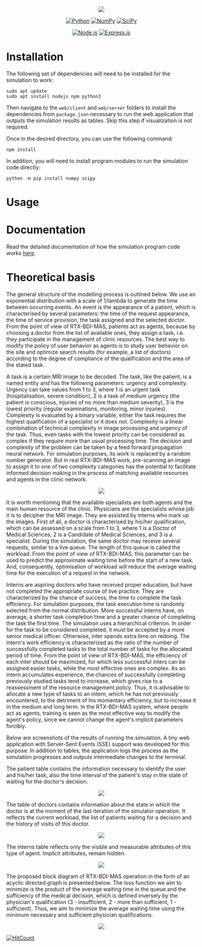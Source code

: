 <div align="center">
  <img src="https://github.com/artemisak/RTX-BDI-MAS-Simulator/blob/main/Supplements/Logo.svg"/>
</div>

<div align="center">
  
[![Python](https://img.shields.io/badge/python-3670A0?style=for-the-badge&logo=python&logoColor=ffdd54)](https://python.org/)
[![NumPy](https://img.shields.io/badge/numpy-%23013243.svg?style=for-the-badge&logo=numpy&logoColor=whit)](https://numpy.org/)
[![SciPy](https://img.shields.io/badge/SciPy-%230C55A5.svg?style=for-the-badge&logo=scipy&logoColor=%white)](https://scipy.org/)

</div>

<div align="center">
  
  [![Node.js](https://img.shields.io/badge/node.js-6DA55F?style=for-the-badge&logo=node.js&logoColor=white)](https://nodejs.org/)
  [![Express.js](https://img.shields.io/badge/express.js-%23404d59.svg?style=for-the-badge&logo=express&logoColor=%2361DAFB)](https://expressjs.com/)
  
</div>

<h1>Installation</h1>

The following set of dependencies will need to be installed for the simulation to work:

```
sudo apt update
sudo apt install nodejs npm python3
```

Then navigate to the ```web/client``` and ```web/server``` folders to install the dependencies from ```package.json``` necessary to run the web application that outputs the simulation results as tables. Skip this step if visualization is not required.

Once in the desired directory, you can use the following command:

```
npm install
```

In addition, you will need to install program modules to run the simulation code directly:

```
python -m pip install numpy scipy
```

<h1>Usage</h1>



<h1>Documentation</h1>

Read the detailed documentation of how the simulation program code works [here](https://github.com/artemisak/RTX-BDI-MAS-Simulator/blob/main/DOCUMENTATION.md).
 
<h1>Theoretical basis</h1>

The general structure of the modelling process is outlined below. We use an exponential distribution with a scale of 1/lambda to generate the time between occurring events. An event is the appearance of a patient, which is characterised by several parameters: the time of the request appearance, the time of service provision, the task assigned and the selected doctor. From the point of view of RTX-BDI-MAS, patients act as agents, because by choosing a doctor from the list of available ones, they assign a task, i.e. they participate in the management of clinic resources. The best way to modify the policy of user behavior as agents is to study user behavior on the site and optimize search results (for example, a list of doctors) according to the degree of compliance of the qualification and the area of the stated task.

A task is a certain MRI image to be decoded. The task, like the patient, is a named entity and has the following parameters: urgency and complexity. Urgency can take values from 1 to 3, where 1 is an urgent task (hospitalisation, severe condition), 2 is a task of medium urgency (the patient is conscious, injuries of no more than medium severity), 3 is the lowest priority (regular examinations, monitoring, minor injuries). Complexity is evaluated by a binary variable, either the task requires the highest qualification of a specialist or it does not. Complexity is a linear combination of technical complexity in image processing and urgency of the task. Thus, even tasks with the lowest priority can be considered as complex if they require more than usual processing time. The decision and complexity of the problem can be taken by a feed forward propagation neural network. For simulation purposes, its work is replaced by a random number generator. But in real RTX-BDI-MAS work, pre-scanning an image to assign it to one of two complexity categories has the potential to facilitate informed decision making in the process of matching available resources and agents in the clinic network.

<div align="center">
  <img src="https://github.com/artemisak/RTX-BDI-MAS-Simulator/blob/main/Supplements/simulation-graph.svg"/>
</div>

It is worth mentioning that the available specialists are both agents and the main human resource of the clinic. Physicians are the specialists whose job it is to decipher the MRI image. They are assisted by interns who mark up the images. First of all, a doctor is characterised by his/her qualification, which can be assessed on a scale from 1 to 3, where 1 is a Doctor of Medical Sciences, 2 is a Candidate of Medical Sciences, and 3 is a specialist. During the simulation, the same doctor may receive several requests, similar to a live queue. The length of this queue is called the workload. From the point of view of RTX-BDI-MAS, this parameter can be used to predict the approximate waiting time before the start of a new task. And, consequently, optimisation of workload will reduce the average waiting time for the execution of a request in the network.

Interns are aspiring doctors who have received proper education, but have not completed the appropriate course of live practice. They are characterized by the chance of success, the time to complete the task efficiency. For simulation purposes, the task execution time is randomly selected from the normal distribution. More successful interns have, on average, a shorter task completion time and a greater chance of completing the task the first time. The simulation uses a hierarchical criterion. In order for the task to be considered completed, it must be accepted by a more senior medical officer. Otherwise, inter spends extra time on redoing. The intern's work efficiency is characterized as the ratio of the number of successfully completed tasks to the total number of tasks for the allocated period of time. From the point of view of RTX-BDI-MAS, the efficiency of each inter should be maximized, for which less successful inters can be assigned easier tasks, while the most effective ones are complex. As an intern accumulates experience, the chances of successfully completing previously studied tasks tend to increase, which gives rise to a reassessment of the resource management policy. Thus, it is advisable to allocate a new type of tasks to an intern, which he has not previously encountered, to the detriment of his momentary efficiency, but to increase it in the medium and long term. In the RTX-BDI-MAS system, where people act as agents, training is seen as the most effective way to modify the agent's policy, since we cannot change the agent's implicit parameters forcibly.

Below are screenshots of the results of running the simulation. A tiny web application with Server-Sent Events (SSE) support was developed for this purpose. In addition to tables, the application logs the process as the simulation progresses and outputs intermediate changes to the terminal.

The patient table contains the information necessary to identify the user and his/her task, also the time interval of the patient's stay in the state of waiting for the doctor's decision.

<div align="center">
  <img src="https://github.com/artemisak/RTX-BDI-MAS-Simulator/blob/main/Supplements/Patients_table.png"/>
</div>

The table of doctors contains information about the state in which the doctor is at the moment of the last iteration of the simulator operation. It reflects the current workload, the list of patients waiting for a decision and the history of visits of this doctor.

<div align="center">
  <img src="https://github.com/artemisak/RTX-BDI-MAS-Simulator/blob/main/Supplements/Physicians_table.png"/>
</div>

The interns table reflects only the visible and measurable attributes of this type of agent. Implicit attributes, remain hidden.

<div align="center">
  <img src="https://github.com/artemisak/RTX-BDI-MAS-Simulator/blob/main/Supplements/Interns_table.png"/>
</div>

The proposed block diagram of RTX-BDI-MAS operation in the form of an acyclic directed graph is presented below.  The loss function we aim to minimize is the product of the average waiting time in the queue and the sufficiency of the medical decision, which is defined inversely by the physician's qualification (3 - insufficient, 2 - more than sufficient, 1 - sufficient). Thus, we aim to minimize the average waiting time using the minimum necessary and sufficient physician qualifications.

<p align="center">
  <img src="https://github.com/artemisak/RTX-BDI-MAS-Simulator/blob/main/Supplements/acyclic_oriented_graph.svg"/>
</p>

[![HitCount](https://hits.dwyl.com/artemisak/RTX-BDI-MAS-Simulator.svg?style=flat)](http://hits.dwyl.com/artemisak/RTX-BDI-MAS-Simulator)
